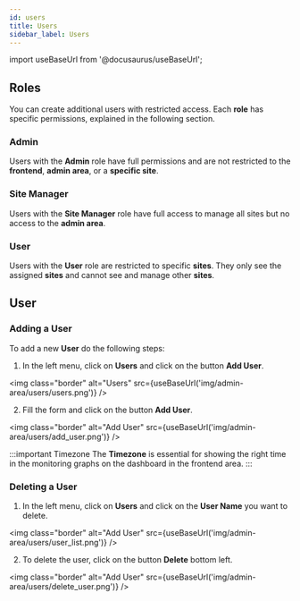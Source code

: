 ```yaml
---
id: users
title: Users
sidebar_label: Users
---
```


import useBaseUrl from '@docusaurus/useBaseUrl';

## Roles

You can create additional users with restricted access. 
Each **role** has specific permissions, explained in the following section.

### Admin

Users with the **Admin** role have full permissions and are not restricted to the **frontend**, **admin area**, or a **specific site**.

### Site Manager

Users with the **Site Manager** role have full access to manage all sites but no access to the **admin area**. 

### User

Users with the **User** role are restricted to specific **sites**. They only see the assigned **sites** and cannot see and manage other **sites**.

## User

### Adding a User

To add a new **User** do the following steps:

1. In the left menu, click on **Users** and click on the button **Add User**.

<img class="border" alt="Users" src={useBaseUrl('img/admin-area/users/users.png')} />

2. Fill the form and click on the button **Add User**.

<img class="border" alt="Add User" src={useBaseUrl('img/admin-area/users/add_user.png')} />

:::important Timezone
The **Timezone** is essential for showing the right time in the monitoring graphs on the dashboard in the frontend area.
:::


### Deleting a User

1. In the left menu, click on **Users** and click on the **User Name** you want to delete.

<img class="border" alt="Add User" src={useBaseUrl('img/admin-area/users/user_list.png')} />

2. To delete the user, click on the button **Delete** bottom left.

<img class="border" alt="Add User" src={useBaseUrl('img/admin-area/users/delete_user.png')} />
